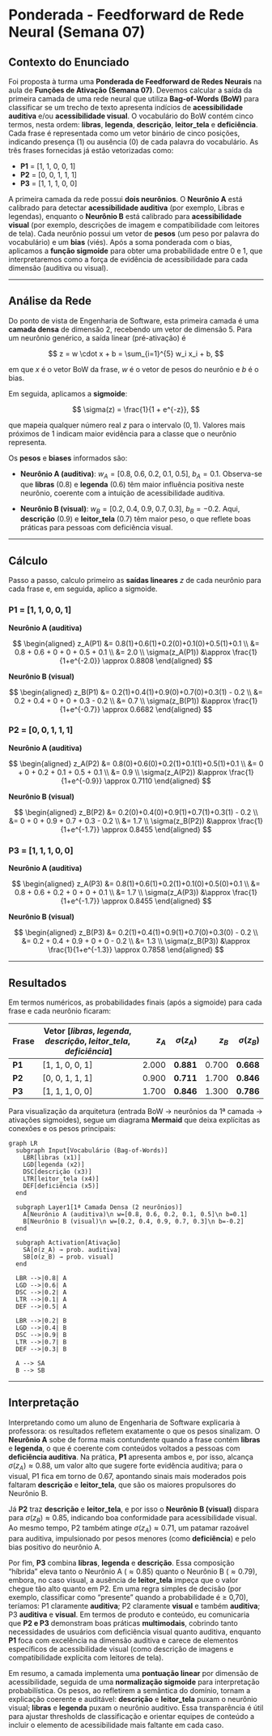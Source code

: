 # Ponderada - Feedforward de Rede Neural (Semana 07)

## Contexto do Enunciado

Foi proposta à turma uma **Ponderada de Feedforward de Redes Neurais** na aula de **Funções de Ativação (Semana 07)**. Devemos calcular a saída da primeira camada de uma rede neural que utiliza **Bag-of-Words (BoW)** para classificar se um trecho de texto apresenta indícios de **acessibilidade auditiva** e/ou **acessibilidade visual**. O vocabulário do BoW contém cinco termos, nesta ordem: **libras**, **legenda**, **descrição**, **leitor\_tela** e **deficiência**. Cada frase é representada como um vetor binário de cinco posições, indicando presença (1) ou ausência (0) de cada palavra do vocabulário. As três frases fornecidas já estão vetorizadas como:

* **P1** = \[1, 1, 0, 0, 1]
* **P2** = \[0, 0, 1, 1, 1]
* **P3** = \[1, 1, 1, 0, 0]

A primeira camada da rede possui **dois neurônios**. O **Neurônio A** está calibrado para detectar **acessibilidade auditiva** (por exemplo, Libras e legendas), enquanto o **Neurônio B** está calibrado para **acessibilidade visual** (por exemplo, descrições de imagem e compatibilidade com leitores de tela). Cada neurônio possui um vetor de **pesos** (um peso por palavra do vocabulário) e um **bias** (viés). Após a soma ponderada com o bias, aplicamos a **função sigmoide** para obter uma probabilidade entre 0 e 1, que interpretaremos como a força de evidência de acessibilidade para cada dimensão (auditiva ou visual).

---

## Análise da Rede

Do ponto de vista de Engenharia de Software, esta primeira camada é uma **camada densa** de dimensão 2, recebendo um vetor de dimensão 5. Para um neurônio genérico, a saída linear (pré-ativação) é

$$
z = w \cdot x + b = \sum_{i=1}^{5} w_i x_i + b,
$$

em que $x$ é o vetor BoW da frase, $w$ é o vetor de pesos do neurônio e $b$ é o bias.

Em seguida, aplicamos a **sigmoide**:

$$
\sigma(z) = \frac{1}{1 + e^{-z}},
$$

que mapeia qualquer número real $z$ para o intervalo $(0,1)$. Valores mais próximos de 1 indicam maior evidência para a classe que o neurônio representa.

Os **pesos** e **biases** informados são:

* **Neurônio A (auditiva)**: $w_A = [0.8,\; 0.6,\; 0.2,\; 0.1,\; 0.5]$, $b_A = 0.1$.
  Observa-se que **libras** (0.8) e **legenda** (0.6) têm maior influência positiva neste neurônio, coerente com a intuição de acessibilidade auditiva.

* **Neurônio B (visual)**: $w_B = [0.2,\; 0.4,\; 0.9,\; 0.7,\; 0.3]$, $b_B = -0.2$.
  Aqui, **descrição** (0.9) e **leitor\_tela** (0.7) têm maior peso, o que reflete boas práticas para pessoas com deficiência visual.

---

## Cálculo

Passo a passo, calculo primeiro as **saídas lineares** $z$ de cada neurônio para cada frase e, em seguida, aplico a sigmoide.

### P1 = $[1, 1, 0, 0, 1]$

**Neurônio A (auditiva)**

$$
\begin{aligned}
z_A(P1) &= 0.8(1)+0.6(1)+0.2(0)+0.1(0)+0.5(1)+0.1 \\
        &= 0.8 + 0.6 + 0 + 0 + 0.5 + 0.1 \\
        &= 2.0 \\
\sigma(z_A(P1)) &\approx \frac{1}{1+e^{-2.0}} \approx 0.8808
\end{aligned}
$$

**Neurônio B (visual)**

$$
\begin{aligned}
z_B(P1) &= 0.2(1)+0.4(1)+0.9(0)+0.7(0)+0.3(1) - 0.2 \\
        &= 0.2 + 0.4 + 0 + 0 + 0.3 - 0.2 \\
        &= 0.7 \\
\sigma(z_B(P1)) &\approx \frac{1}{1+e^{-0.7}} \approx 0.6682
\end{aligned}
$$

### P2 = $[0, 0, 1, 1, 1]$

**Neurônio A (auditiva)**

$$
\begin{aligned}
z_A(P2) &= 0.8(0)+0.6(0)+0.2(1)+0.1(1)+0.5(1)+0.1 \\
        &= 0 + 0 + 0.2 + 0.1 + 0.5 + 0.1 \\
        &= 0.9 \\
\sigma(z_A(P2)) &\approx \frac{1}{1+e^{-0.9}} \approx 0.7110
\end{aligned}
$$

**Neurônio B (visual)**

$$
\begin{aligned}
z_B(P2) &= 0.2(0)+0.4(0)+0.9(1)+0.7(1)+0.3(1) - 0.2 \\
        &= 0 + 0 + 0.9 + 0.7 + 0.3 - 0.2 \\
        &= 1.7 \\
\sigma(z_B(P2)) &\approx \frac{1}{1+e^{-1.7}} \approx 0.8455
\end{aligned}
$$

### P3 = $[1, 1, 1, 0, 0]$

**Neurônio A (auditiva)**

$$
\begin{aligned}
z_A(P3) &= 0.8(1)+0.6(1)+0.2(1)+0.1(0)+0.5(0)+0.1 \\
        &= 0.8 + 0.6 + 0.2 + 0 + 0 + 0.1 \\
        &= 1.7 \\
\sigma(z_A(P3)) &\approx \frac{1}{1+e^{-1.7}} \approx 0.8455
\end{aligned}
$$

**Neurônio B (visual)**

$$
\begin{aligned}
z_B(P3) &= 0.2(1)+0.4(1)+0.9(1)+0.7(0)+0.3(0) - 0.2 \\
        &= 0.2 + 0.4 + 0.9 + 0 + 0 - 0.2 \\
        &= 1.3 \\
\sigma(z_B(P3)) &\approx \frac{1}{1+e^{-1.3}} \approx 0.7858
\end{aligned}
$$

---

## Resultados

Em termos numéricos, as probabilidades finais (após a sigmoide) para cada frase e cada neurônio ficaram:

| Frase  | Vetor $[libras,\;legenda,\;descrição,\;leitor\_tela,\;deficiência]$ | $z_A$ | $\sigma(z_A)$ | $z_B$ | $\sigma(z_B)$ |
| ------ | ------------------------------------------------------------------- | ----: | ------------: | ----: | ------------: |
| **P1** | \[1, 1, 0, 0, 1]                                                    | 2.000 |     **0.881** | 0.700 |     **0.668** |
| **P2** | \[0, 0, 1, 1, 1]                                                    | 0.900 |     **0.711** | 1.700 |     **0.846** |
| **P3** | \[1, 1, 1, 0, 0]                                                    | 1.700 |     **0.846** | 1.300 |     **0.786** |

Para visualização da arquitetura (entrada BoW → neurônios da 1ª camada → ativações sigmoides), segue um diagrama **Mermaid** que deixa explícitas as conexões e os pesos principais:

```mermaid
graph LR
  subgraph Input[Vocabulário (Bag-of-Words)]
    LBR[libras (x1)]
    LGD[legenda (x2)]
    DSC[descrição (x3)]
    LTR[leitor_tela (x4)]
    DEF[deficiência (x5)]
  end

  subgraph Layer1[1ª Camada Densa (2 neurônios)]
    A[Neurônio A (auditiva)\n w=[0.8, 0.6, 0.2, 0.1, 0.5]\n b=0.1]
    B[Neurônio B (visual)\n w=[0.2, 0.4, 0.9, 0.7, 0.3]\n b=-0.2]
  end

  subgraph Activation[Ativação]
    SA[σ(z_A) → prob. auditiva]
    SB[σ(z_B) → prob. visual]
  end

  LBR -->|0.8| A
  LGD -->|0.6| A
  DSC -->|0.2| A
  LTR -->|0.1| A
  DEF -->|0.5| A

  LBR -->|0.2| B
  LGD -->|0.4| B
  DSC -->|0.9| B
  LTR -->|0.7| B
  DEF -->|0.3| B

  A --> SA
  B --> SB
```

---

## Interpretação

Interpretando como um aluno de Engenharia de Software explicaria à professora: os resultados refletem exatamente o que os pesos sinalizam. O **Neurônio A** sobe de forma mais contundente quando a frase contém **libras** e **legenda**, o que é coerente com conteúdos voltados a pessoas com **deficiência auditiva**. Na prática, **P1** apresenta ambos e, por isso, alcança $\sigma(z_A)\approx 0.88$, um valor alto que sugere forte evidência auditiva; para o visual, P1 fica em torno de 0.67, apontando sinais mais moderados pois faltaram **descrição** e **leitor\_tela**, que são os maiores propulsores do Neurônio B.

Já **P2** traz **descrição** e **leitor\_tela**, e por isso o **Neurônio B (visual)** dispara para $\sigma(z_B)\approx 0.85$, indicando boa conformidade para acessibilidade visual. Ao mesmo tempo, P2 também atinge $\sigma(z_A)\approx 0.71$, um patamar razoável para auditiva, impulsionado por pesos menores (como **deficiência**) e pelo bias positivo do neurônio A.

Por fim, **P3** combina **libras**, **legenda** e **descrição**. Essa composição “híbrida” eleva tanto o Neurônio A ($\approx 0.85$) quanto o Neurônio B ($\approx 0.79$), embora, no caso visual, a ausência de **leitor\_tela** impeça que o valor chegue tão alto quanto em P2. Em uma regra simples de decisão (por exemplo, classificar como “presente” quando a probabilidade é ≥ 0,70), teríamos: P1 claramente **auditiva**; P2 claramente **visual** e também **auditiva**; P3 **auditiva** e **visual**. Em termos de produto e conteúdo, eu comunicaria que **P2 e P3** demonstram boas práticas **multimodais**, cobrindo tanto necessidades de usuários com deficiência visual quanto auditiva, enquanto **P1** foca com excelência na dimensão auditiva e carece de elementos específicos de acessibilidade visual (como descrição de imagens e compatibilidade explícita com leitores de tela).

Em resumo, a camada implementa uma **pontuação linear** por dimensão de acessibilidade, seguida de uma **normalização sigmoide** para interpretação probabilística. Os pesos, ao refletirem a semântica do domínio, tornam a explicação coerente e auditável: **descrição** e **leitor\_tela** puxam o neurônio visual; **libras** e **legenda** puxam o neurônio auditivo. Essa transparência é útil para ajustar thresholds de classificação e orientar equipes de conteúdo a incluir o elemento de acessibilidade mais faltante em cada caso.
